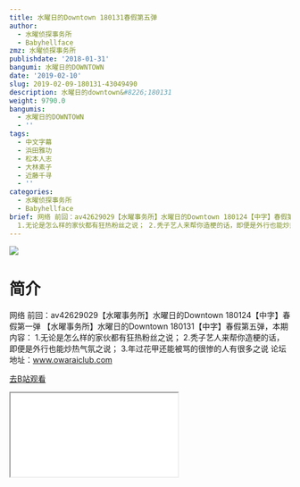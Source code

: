 ```yaml
---
title: 水曜日的Downtown 180131春假第五弹
author:
  - 水曜侦探事务所
  - Babyhellface
zmz: 水曜侦探事务所
publishdate: '2018-01-31'
bangumi: 水曜日的DOWNTOWN
date: '2019-02-10'
slug: 2019-02-09-180131-43049490
description: 水曜日的downtown&#8226;180131
weight: 9790.0
bangumis:
  - 水曜日的DOWNTOWN
  - ''
tags:
  - 中文字幕
  - 浜田雅功
  - 松本人志
  - 大林素子
  - 近藤千寻
  - ''
categories:
  - 水曜侦探事务所
  - Babyhellface
brief: 网络 前回：av42629029【水曜事务所】水曜日的Downtown 180124【中字】春假第一弹 【水曜事务所】水曜日的Downtown 180131【中字】春假第五弹，本期内容：
  1.无论是怎么样的家伙都有狂热粉丝之说； 2.秃子艺人来帮你造梗的话，即便是外行也能炒热气氛之说； 3.年过花甲还能被骂的很惨的人有很多之说 论坛地址：www.owaraiclub.com
---
```

![](https://i.imgur.com/CBoHMch.jpg)
# 简介  
网络
前回：av42629029【水曜事务所】水曜日的Downtown 180124【中字】春假第一弹
【水曜事务所】水曜日的Downtown 180131【中字】春假第五弹，本期内容：
1.无论是怎么样的家伙都有狂热粉丝之说；
2.秃子艺人来帮你造梗的话，即便是外行也能炒热气氛之说；
3.年过花甲还能被骂的很惨的人有很多之说
论坛地址：www.owaraiclub.com  

[去B站观看](https://www.bilibili.com/video/av43049490/)
<div class ="resp-container"><iframe class="testiframe" src="//player.bilibili.com/player.html?aid=43049490"", scrolling="no", allowfullscreen="true" > </iframe></div> 
